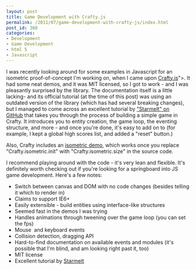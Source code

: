 ```yaml
---
layout: post
title: Game Development with Crafty.js
permalink: /2011/07/game-development-with-crafty-js/index.html
post_id: 360
categories: 
- Development
- Game Development
- html 5
- Javascript
---
```


I was recently looking around for some examples in Javascript for an isometric 
proof-of-concept I'm working on, when I came upon [Crafty.js](http://craftyjs.com/)">. 
It had some neat demos, and it was MIT licensed, so I got to work - and I was 
pleasantly surprised by the library. The documentation itself is a little 
lacking- and its official tutorial (at the time of this post) was using an 
outdated version of the library (which has had several breaking changes), but I 
managed to come across an excellent tutorial by ["Starmelt" on 
GitHub](https://github.com/starmelt/craftyjstut/wiki) that takes you through the process of building a simple game in 
Crafty. It introduces you to entity creation, the game loop, the eventing 
structure, and more - and once you're done, it's easy to add on to (for 
example, I kept a global high scores list, and added a "reset" button.)

Also, Crafty includes an [isometric demo](http://craftyjs.com/demos/isometric/),
which works once you replace "Crafty.isometric.init" with 
"Crafty.isometric.size" in the source code.

I recommend playing around with the code - it's very lean and flexible. It's 
definitely worth checking out if you're looking for a springboard into JS game 
development. Here's a few notes:

* Switch between canvas and DOM with no code changes (besides telling it which 
to render in)
* Claims to support IE6+
* Easily extensible - build entities using interface-like structures
* Seemed fast in the demos I was trying
* Handles animations through tweening over the game loop (you can set the fps)
* Mouse  and keyboard events
* Collision detection, dragging API
* Hard-to-find documentation on available events and modules (it's possible 
that I'm blind, and am looking right past it, too)
* MIT license
* Excellent tutorial by [Starmelt](https://github.com/starmelt/craftyjstut/wiki)
